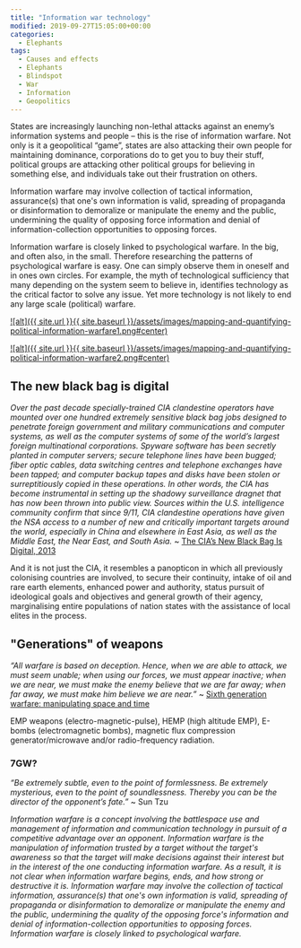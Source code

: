 ```yaml
---
title: "Information war technology"
modified: 2019-09-27T15:05:00+00:00
categories:
  - Elephants
tags:
  - Causes and effects
  - Elephants
  - Blindspot
  - War
  - Information
  - Geopolitics
---
```

States are increasingly launching non-lethal attacks against an enemy’s information systems and people – this is the rise of information warfare. Not only is it a geopolitical “game”, states are also attacking their own people for maintaining dominance, corporations do to get you to buy their stuff, political groups are attacking other political groups for believing in something else, and individuals take out their frustration on others.

Information warfare may involve collection of tactical information, assurance(s) that one's own information is valid, spreading of propaganda or disinformation to demoralize or manipulate the enemy and the public, undermining the quality of opposing force information and denial of information-collection opportunities to opposing forces.

Information warfare is closely linked to psychological warfare. In the big, and often also, in the small. Therefore researching the patterns of psychological warfare is easy. One can simply observe them in oneself and in ones own circles. For example, the myth of technological sufficiency that many depending on the system seem to believe in, identifies technology as the critical factor to solve any issue. Yet more technology is not likely to end any large scale (political) warfare. 

[![alt]({{ site.url }}{{ site.baseurl }}/assets/images/mapping-and-quantifying-political-information-warfare1.png#center)](https://labs.rs/en/mapping-and-quantifying-political-information-warfare/)

[![alt]({{ site.url }}{{ site.baseurl }}/assets/images/mapping-and-quantifying-political-information-warfare2.png#center)](https://labs.rs/en/mapping-and-quantifying-political-information-warfare-2/)

## The new black bag is digital

_Over the past decade specially-trained CIA clandestine operators have mounted over one hundred extremely sensitive black bag jobs designed to penetrate foreign government and military communications and computer systems, as well as the computer systems of some of the world’s largest foreign multinational corporations. Spyware software has been secretly planted in computer servers; secure telephone lines have been bugged; fiber optic cables, data switching centres and telephone exchanges have been tapped; and computer backup tapes and disks have been stolen or surreptitiously copied in these operations. In other words, the CIA has become instrumental in setting up the shadowy surveillance dragnet that has now been thrown into public view. Sources within the U.S. intelligence community confirm that since 9/11, CIA clandestine operations have given the NSA access to a number of new and critically important targets around the world, especially in China and elsewhere in East Asia, as well as the Middle East, the Near East, and South Asia._ ~ [The CIA’s New Black Bag Is Digital, 2013](http://foreignpolicy.com/2013/07/17/the-cias-new-black-bag-is-digital/)

And it is not just the CIA, it resembles a panopticon in which all previously colonising countries are involved, to secure their continuity, intake of oil and rare earth elements, enhanced power and authority, status pursuit of ideological goals and objectives and general growth of their agency, marginalising entire populations of nation states with the assistance of local elites in the process. 

## "Generations" of weapons

_“All warfare is based on deception. Hence, when we are able to attack, we must seem unable; when using our forces, we must appear inactive; when we are near, we must make the enemy believe that we are far away; when far away, we must make him believe we are near.”_ ~ [Sixth generation warfare: manipulating space and time](https://militaryembedded.com/radar-ew/signal-processing/sixth-generation-warfare-manipulating-space-and-time)

EMP weapons (electro-magnetic-pulse), HEMP (high altitude EMP), E-bombs (electromagnetic bombs), magnetic flux compression generator/microwave and/or radio-frequency radiation.

### 7GW?

_“Be extremely subtle, even to the point of formlessness. Be extremely mysterious, even to the point of soundlessness. Thereby you can be the director of the opponent’s fate.”_ ~ Sun Tzu

_Information warfare is a concept involving the battlespace use and management of information and communication technology in pursuit of a competitive advantage over an opponent. Information warfare is the manipulation of information trusted by a target without the target's awareness so that the target will make decisions against their interest but in the interest of the one conducting information warfare. As a result, it is not clear when information warfare begins, ends, and how strong or destructive it is. Information warfare may involve the collection of tactical information, assurance(s) that one's own information is valid, spreading of propaganda or disinformation to demoralize or manipulate the enemy and the public, undermining the quality of the opposing force's information and denial of information-collection opportunities to opposing forces. Information warfare is closely linked to psychological warfare._


